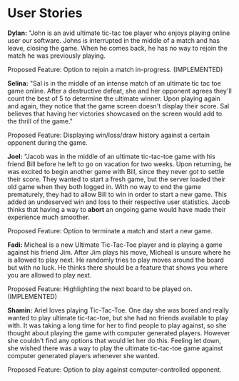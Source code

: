 # User Stories

**Dylan:** "John is an avid ultimate tic-tac toe player who enjoys playing online user our software. Johns is interrupted in the middle of a match 
and has leave, closing the game. When he comes back, he has no way to rejoin the match he was previously playing. 

Proposed Feature: Option to rejoin a match in-progress. (IMPLEMENTED)

**Selina:** "Sal is in the middle of an intense match of an ultimate tic tac toe game online. After a destructive defeat, she and her opponent agrees they'll count the best of 5 to determine the ultimate winner. Upon playing again and again, they notice that the game screen doesn't display their score. Sal believes that having her victories showcased on the screen would add to the thrill of the game."

Proposed Feature: Displaying win/loss/draw history against a certain opponent during the game.

**Joel:** "Jacob was in the middle of an ultimate tic-tac-toe game with his friend Bill before he left to go on vacation
for two weeks. Upon returning, he was excited to begin another game with Bill, since they never got to settle their score.
They wanted to start a fresh game, but the server loaded their old game when they both logged in. With no way to end the
game prematurely, they had to allow Bill to win in order to start a new game. This added an undeserved win and loss to 
their respective user statistics. Jacob thinks that having a way to **abort** an ongoing game would have made their experience
much smoother.

Proposed Feature: Option to terminate a match and start a new game. 

**Fadi:** Micheal is a new Ultimate Tic-Tac-Toe player and is playing a game against his friend Jim. 
After Jim plays his move, Micheal is unsure where he is allowed to play next. He randomly tries to play moves around the board but with no luck.
He thinks there should be a feature that shows you where you are allowed to play next.

Proposed Feature: Highlighting the next board to be played on. (IMPLEMENTED)

**Shamin:** Ariel loves playing Tic-Tac-Toe. One day she was bored and really wanted to play ultimate tic-tac-toe, but she had no friends available to play with. It was taking a long time for her to find people to play against, so she thought about playing the game with computer generated players. However she couldn't find any options that would let her do this. Feeling let down, she wished there was a way to play the ultimate tic-tac-toe game against computer generated players whenever she wanted.

Proposed Feature: Option to play against computer-controlled opponent. 
